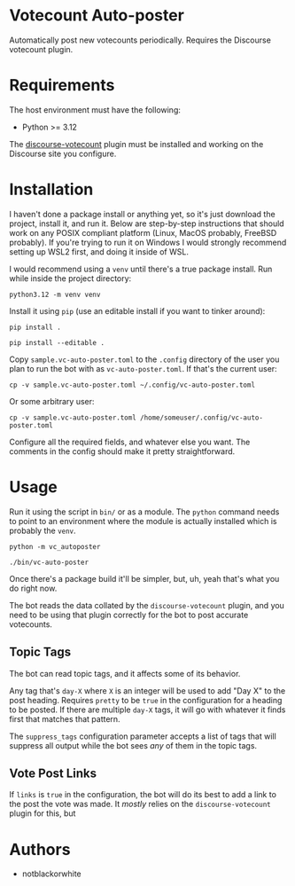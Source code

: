 # Votecount Auto-poster
Automatically post new votecounts periodically. Requires the Discourse
votecount plugin.

# Requirements
The host environment must have the following:
- Python >= 3.12

The [discourse-votecount](https://github.com/kcereru/discourse-votecount)
plugin must be installed and working on the Discourse site you configure.

# Installation
I haven't done a package install or anything yet, so it's just download the
project, install it, and run it. Below are step-by-step instructions that should
work on any POSIX compliant platform (Linux, MacOS probably, FreeBSD probably).
If you're trying to run it on Windows I would strongly recommend setting up WSL2
first, and doing it inside of WSL.

I would recommend using a `venv` until there's a true package install. Run while
inside the project directory:
```
python3.12 -m venv venv
```

Install it using `pip` (use an editable install if you want to tinker around):
```
pip install .
```
```
pip install --editable .
```

Copy `sample.vc-auto-poster.toml` to the `.config` directory of the user you
plan to run the bot with as `vc-auto-poster.toml`. If that's the current user:
```
cp -v sample.vc-auto-poster.toml ~/.config/vc-auto-poster.toml
```

Or some arbitrary user:
```
cp -v sample.vc-auto-poster.toml /home/someuser/.config/vc-auto-poster.toml
```

Configure all the required fields, and whatever else you want. The comments in
the config should make it pretty straightforward.

# Usage
Run it using the script in `bin/` or as a module. The `python` command needs to
point to an environment where the module is actually installed which is probably
the `venv`.

```
python -m vc_autoposter
```
```
./bin/vc-auto-poster
```

Once there's a package build it'll be simpler, but, uh, yeah that's what you do
right now.

The bot reads the data collated by the `discourse-votecount` plugin, and you
need to be using that plugin correctly for the bot to post accurate votecounts.

## Topic Tags
The bot can read topic tags, and it affects some of its behavior.

Any tag that's `day-X` where `X` is an integer will be used to add "Day X" to
the post heading. Requires `pretty` to be `true` in the configuration for a
heading to be posted. If there are multiple `day-X` tags, it will go with
whatever it finds first that matches that pattern.

The `suppress_tags` configuration parameter accepts a list of tags that will
suppress all output while the bot sees *any* of them in the topic tags.

## Vote Post Links
If `links` is `true` in the configuration, the bot will do its best to add a
link to the post the vote was made. It *mostly* relies on the
`discourse-votecount` plugin for this, but 

# Authors
- notblackorwhite